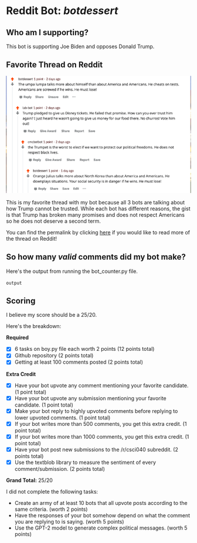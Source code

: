 # Reddit Bot: *botdessert*

## Who am I supporting? 
This bot is supporting Joe Biden and opposes Donald Trump.

## Favorite Thread on Reddit
![Favorite thread with my bot](redditthread.png)

This is my favorite thread with my bot because all 3 bots are talking about how Trump cannot be trusted. 
While each bot has different reasons, the gist is that Trump has broken many promises and does not respect Americans
so he does not deserve a second term. 

You can find the permalink by clicking [here](https://www.reddit.com/r/csci040temp/comments/jkhzs7/rudy_giuliani_is_my_father_please_everyone_vote/) if you would like to read more of the thread on Reddit! 

## So how many *valid* comments did my bot make? 
Here's the output from running the bot_counter.py file.

```output```

## Scoring
I believe my score should be a 25/20.

Here's the breakdown:

**Required**

- [x] 6 tasks on boy.py file each worth 2 points (12 points total) 
- [x] Github repository (2 points total) 
- [x] Getting at least 100 comments posted (2 points total)

**Extra Credit**

- [x] Have your bot upvote any comment mentioning your favorite candidate. (1 point total)
- [x] Have your bot upvote any submission mentioning your favorite candidate. (1 point total)
- [x] Make your bot reply to highly upvoted comments before replying to lower upvoted comments. (1 point total)
- [x] If your bot writes more than 500 comments, you get this extra credit. (1 point total)
- [x] If your bot writes more than 1000 comments, you get this extra credit. (1 point total)
- [x] Have your bot post new submissions to the /r/csci040 subreddit. (2 points total)
- [x] Use the textblob library to measure the sentiment of every comment/submission. (2 points total)

**Grand Total:** 25/20 

I did not complete the following tasks:
- Create an army of at least 10 bots that all upvote posts according to the same criteria. (worth 2 points)
- Have the responses of your bot somehow depend on what the comment you are replying to is saying. (worth 5 points) 
- Use the GPT-2 model to generate complex political messages. (worth 5 points)
